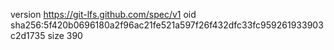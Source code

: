 version https://git-lfs.github.com/spec/v1
oid sha256:5f420b0696180a2f96ac21fe521a597f26f432dfc33fc959261933903c2d1735
size 390
